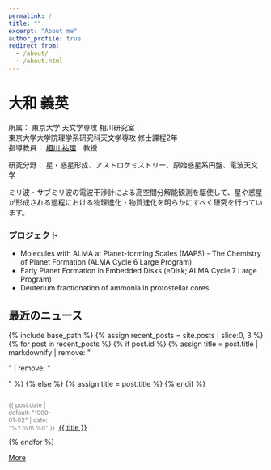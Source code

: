 ```yaml
---
permalink: /
title: ""
excerpt: "About me"
author_profile: true
redirect_from: 
  - /about/
  - /about.html
---
```


# 大和 義英
所属： 東京大学 天文学専攻 相川研究室<br>東京大学大学院理学系研究科天文学専攻 修士課程2年<br>指導教員： [相川 祐理](https://www.astron.s.u-tokyo.ac.jp/members/doa/aikawa_yuri/)　教授

研究分野： 星・惑星形成、アストロケミストリー、原始惑星系円盤、電波天文学

ミリ波・サブミリ波の電波干渉計による高空間分解能観測を駆使して、星や惑星が形成される過程における物理進化・物質進化を明らかにすべく研究を行っています。

### プロジェクト
- Molecules with ALMA at Planet-forming Scales (MAPS) - The Chemistry of Planet Formation (ALMA Cycle 6 Large Program)
- Early Planet Formation in Embedded Disks (eDisk; ALMA Cycle 7 Large Program)
- Deuterium fractionation of ammonia in protostellar cores

## 最近のニュース

{% include base_path %}
{% assign recent_posts = site.posts | slice:0, 3 %}
{% for post in recent_posts %}
  {% if post.id %}
    {% assign title = post.title | markdownify | remove: "<p>" | remove: "</p>" %}
  {% else %}
    {% assign title = post.title %}
  {% endif %}
  <div class="list__item">
    <span style="font-size: 85%; color: grey; display:inline-block; width:8em;"><p class="page__date"><time datetime="{{ post.date | date_to_xmlschema }}">{{ post.date | default: "1900-01-02" | date: "%Y.%m.%d" }}</time></p></span> <a href="{{ base_path }}{{ post.url }}" rel="permalink">{{ title }}</a>
  </div>
{% endfor %}

[More](https://yyamato-as.github.io/website_jp/news/)

